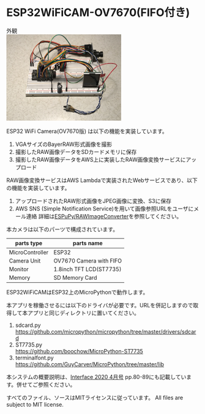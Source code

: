 # ESP32WiFiCAM-OV7670(FIFO付き)
外観 <br><img src="fig/fig1.jpg" width=300>

ESP32 WiFi Camera(OV7670版) は以下の機能を実装しています。

1. VGAサイズのBayerRAW形式画像を撮影
1. 撮影したRAW画像データをSDカードメモリに保存
1. 撮影したRAW画像データをAWS上に実装したRAW画像変換サービスにアップロード

RAW画像変換サービスはAWS Lambdaで実装されたWebサービスであり、以下の機能を実装しています。
1. アップロードされたRAW形式画像をJPEG画像に変換、S3に保存
1. AWS SNS (Simple Notification Service)を用いて画像参照URLをユーザにメール連絡
詳細は[ESPuPy/RAWImageConverter](https://github.com/ESPuPy/RAWImageConverter)を参照してください。

本カメラは以下のパーツで構成されています。

|parts type|parts name|
----|----
|MicroController|ESP32|
|Camera Unit|OV7670 Camera with FIFO|
|Monitor|1.8inch TFT LCD(ST7735)|
|Memory|SD Memory Card|

ESP32WiFiCAMはESP32上のMicroPythonで動作します。

本アプリを稼働させるには以下のドライバが必要です。URLを併記しますので取得して本アプリと同じディレクトリに置いてください。

1. sdcard.py<br>https://github.com/micropython/micropython/tree/master/drivers/sdcard
1. ST7735.py<br>https://github.com/boochow/MicroPython-ST7735
1. terminalfont.py<br>https://github.com/GuyCarver/MicroPython/tree/master/lib

本システムの概要説明は、[Interface 2020 4月号](https://interface.cqpub.co.jp/magazine/202004/) pp.80-89にも記載しています。併せてご参照ください。

すべてのファイル、ソースはMITライセンスに従っています。 All files are subject to MIT license.
